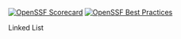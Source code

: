 [![OpenSSF Scorecard](https://api.securityscorecards.dev/projects/github.com/arnulfov/LinkedList/badge)](https://securityscorecards.dev/viewer/?uri=github.com/arnulfov/LinkedList)
[![OpenSSF Best Practices](https://www.bestpractices.dev/projects/5621/badge)](https://www.bestpractices.dev/projects/5621)

Linked List
